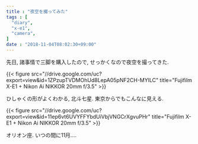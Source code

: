 ```yaml
---
title : "夜空を撮ってみた"
tags : [
  "diary",
  "x-e1",
  "camera",
]
date : "2018-11-04T08:02:30+09:00"
---
```


先日, 諸事情で三脚を購入したので, せっかくなので夜空を撮ってきた.   
<!--more-->

{{< figure src="//drive.google.com/uc?export=view&id=1ZPzupTVDMOhUd8LepA05pNF2CH-MYlLC" title="Fujifilm X-E1 + Nikon Ai NIKKOR 20mm f/3.5" >}}

ひしゃくの形がよくわかる, 北斗七星. 東京からでもこんなに見える. 

{{< figure src="//drive.google.com/uc?export=view&id=11ep6vt6UVYFFYbdUiVbjVNGCrXgvuPHr" title="Fujifilm X-E1 + Nikon Ai NIKKOR 20mm f/3.5" >}}

オリオン座. いつの間に11月.... 
